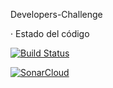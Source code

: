 Developers-Challenge

· Estado del código

[![Build Status](https://travis-ci.org/carloshdzcasares/Developers-Challenge.svg?branch=develop)](https://travis-ci.org/carloshdzcasares/Developers-Challenge)

[![SonarCloud](https://sonarcloud.io/images/project_badges/sonarcloud-white.svg)](https://sonarcloud.io/dashboard?id=com.chc.challenge%3Atwitter)

